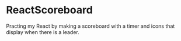 # ReactScoreboard

Practing my React by making a scoreboard with a timer and icons that display when there is a leader.
